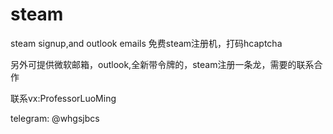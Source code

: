 # steam
steam signup,and outlook emails
免费steam注册机，打码hcaptcha


另外可提供微软邮箱，outlook,全新带令牌的，steam注册一条龙，需要的联系合作

联系vx:ProfessorLuoMing


telegram: @whgsjbcs
